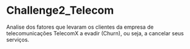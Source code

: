 # Challenge2_Telecom
Analise dos fatores que levaram os clientes da empresa de telecomunicações TelecomX a evadir (Churn), ou seja, a cancelar seus serviços.
